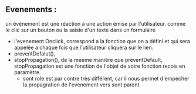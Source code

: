 ## Evenements :

un événement est une réaction à une action émise par l'utilisateur. comme le clic sur un bouton ou la saisie d'un texte dans un formulaire

- l'evenement Onclick, correspond a la fonction que on a défini et qui sera appelée a chaque fois que l'utilisateur cliquera sur le lien.
- preventDefalut(), 
- stopPropagation(), de la meeme manière que preventDefault, stopPropagation est une fonction de l'objet de votre fonction recois en paramètre.
  - sont role est par contre très différent, car il nous permet d'empecher la propagration de l'evenement vers sont parent. 


